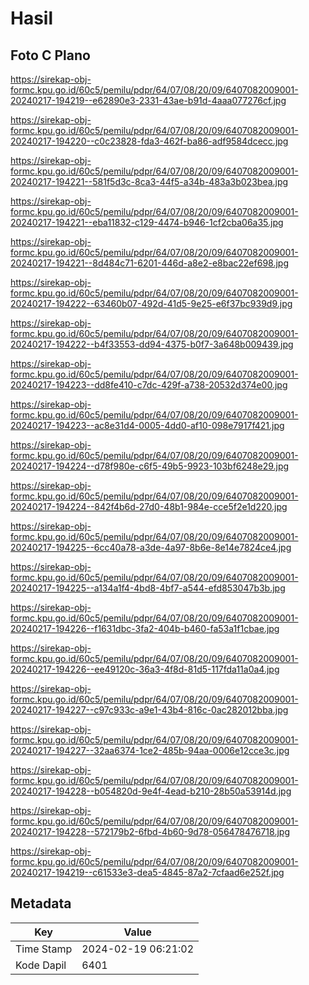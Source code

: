# Hasil

## Foto C Plano

https://sirekap-obj-formc.kpu.go.id/60c5/pemilu/pdpr/64/07/08/20/09/6407082009001-20240217-194219--e62890e3-2331-43ae-b91d-4aaa077276cf.jpg

https://sirekap-obj-formc.kpu.go.id/60c5/pemilu/pdpr/64/07/08/20/09/6407082009001-20240217-194220--c0c23828-fda3-462f-ba86-adf9584dcecc.jpg

https://sirekap-obj-formc.kpu.go.id/60c5/pemilu/pdpr/64/07/08/20/09/6407082009001-20240217-194221--581f5d3c-8ca3-44f5-a34b-483a3b023bea.jpg

https://sirekap-obj-formc.kpu.go.id/60c5/pemilu/pdpr/64/07/08/20/09/6407082009001-20240217-194221--eba11832-c129-4474-b946-1cf2cba06a35.jpg

https://sirekap-obj-formc.kpu.go.id/60c5/pemilu/pdpr/64/07/08/20/09/6407082009001-20240217-194221--8d484c71-6201-446d-a8e2-e8bac22ef698.jpg

https://sirekap-obj-formc.kpu.go.id/60c5/pemilu/pdpr/64/07/08/20/09/6407082009001-20240217-194222--63460b07-492d-41d5-9e25-e6f37bc939d9.jpg

https://sirekap-obj-formc.kpu.go.id/60c5/pemilu/pdpr/64/07/08/20/09/6407082009001-20240217-194222--b4f33553-dd94-4375-b0f7-3a648b009439.jpg

https://sirekap-obj-formc.kpu.go.id/60c5/pemilu/pdpr/64/07/08/20/09/6407082009001-20240217-194223--dd8fe410-c7dc-429f-a738-20532d374e00.jpg

https://sirekap-obj-formc.kpu.go.id/60c5/pemilu/pdpr/64/07/08/20/09/6407082009001-20240217-194223--ac8e31d4-0005-4dd0-af10-098e7917f421.jpg

https://sirekap-obj-formc.kpu.go.id/60c5/pemilu/pdpr/64/07/08/20/09/6407082009001-20240217-194224--d78f980e-c6f5-49b5-9923-103bf6248e29.jpg

https://sirekap-obj-formc.kpu.go.id/60c5/pemilu/pdpr/64/07/08/20/09/6407082009001-20240217-194224--842f4b6d-27d0-48b1-984e-cce5f2e1d220.jpg

https://sirekap-obj-formc.kpu.go.id/60c5/pemilu/pdpr/64/07/08/20/09/6407082009001-20240217-194225--6cc40a78-a3de-4a97-8b6e-8e14e7824ce4.jpg

https://sirekap-obj-formc.kpu.go.id/60c5/pemilu/pdpr/64/07/08/20/09/6407082009001-20240217-194225--a134a1f4-4bd8-4bf7-a544-efd853047b3b.jpg

https://sirekap-obj-formc.kpu.go.id/60c5/pemilu/pdpr/64/07/08/20/09/6407082009001-20240217-194226--f1631dbc-3fa2-404b-b460-fa53a1f1cbae.jpg

https://sirekap-obj-formc.kpu.go.id/60c5/pemilu/pdpr/64/07/08/20/09/6407082009001-20240217-194226--ee49120c-36a3-4f8d-81d5-117fda11a0a4.jpg

https://sirekap-obj-formc.kpu.go.id/60c5/pemilu/pdpr/64/07/08/20/09/6407082009001-20240217-194227--c97c933c-a9e1-43b4-816c-0ac282012bba.jpg

https://sirekap-obj-formc.kpu.go.id/60c5/pemilu/pdpr/64/07/08/20/09/6407082009001-20240217-194227--32aa6374-1ce2-485b-94aa-0006e12cce3c.jpg

https://sirekap-obj-formc.kpu.go.id/60c5/pemilu/pdpr/64/07/08/20/09/6407082009001-20240217-194228--b054820d-9e4f-4ead-b210-28b50a53914d.jpg

https://sirekap-obj-formc.kpu.go.id/60c5/pemilu/pdpr/64/07/08/20/09/6407082009001-20240217-194228--572179b2-6fbd-4b60-9d78-056478476718.jpg

https://sirekap-obj-formc.kpu.go.id/60c5/pemilu/pdpr/64/07/08/20/09/6407082009001-20240217-194219--c61533e3-dea5-4845-87a2-7cfaad6e252f.jpg


## Metadata

| Key        | Value               |
| ---------- | ------------------- |
| Time Stamp | 2024-02-19 06:21:02 |
| Kode Dapil | 6401                |



